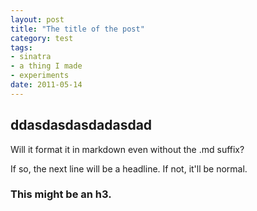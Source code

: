 ```yaml
---
layout: post
title: "The title of the post"
category: test
tags:
- sinatra
- a thing I made
- experiments
date: 2011-05-14
---
```


## ddasdasdasdadasdad

Will it format it in markdown even without the .md suffix?

If so, the next line will be a headline. If not, it'll be normal.

### This might be an h3.